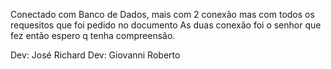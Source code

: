 Conectado com Banco de Dados, mais com 2 conexão mas com todos os requesitos que foi pedido no documento 
As duas conexão foi o senhor que fez então espero q tenha compreensão.



Dev: José Richard
Dev: Giovanni Roberto
